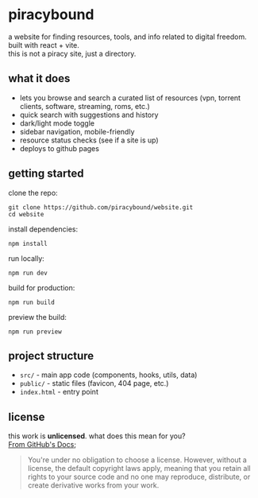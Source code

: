 # piracybound

a website for finding resources, tools, and info related to digital freedom.  
built with react + vite.  
this is not a piracy site, just a directory.

## what it does

- lets you browse and search a curated list of resources (vpn, torrent clients, software, streaming, roms, etc.)
- quick search with suggestions and history
- dark/light mode toggle
- sidebar navigation, mobile-friendly
- resource status checks (see if a site is up)
- deploys to github pages

## getting started

clone the repo:

```
git clone https://github.com/piracybound/website.git
cd website
```

install dependencies:

```
npm install
```

run locally:

```
npm run dev
```

build for production:

```
npm run build
```

preview the build:

```
npm run preview
```

## project structure

- `src/` - main app code (components, hooks, utils, data)
- `public/` - static files (favicon, 404 page, etc.)
- `index.html` - entry point

## license
this work is **unlicensed**. what does this mean for you? <br>
[From GitHub's Docs](https://docs.github.com/en/repositories/managing-your-repositorys-settings-and-features/customizing-your-repository/licensing-a-repository#choosing-the-right-license);
> You're under no obligation to choose a license. However, without a license, the default copyright laws apply, meaning that you retain all rights to your source code and no one may reproduce, distribute, or create derivative works from your work.
